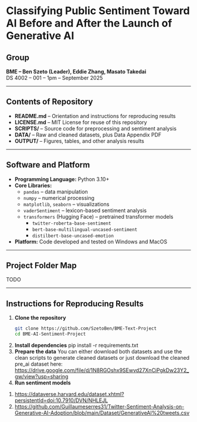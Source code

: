 # Classifying Public Sentiment Toward AI Before and After the Launch of Generative AI  

## Group  
**BME – Ben Szeto (Leader), Eddie Zhang, Masato Takedai**  
DS 4002 – 001 – 1pm – September 2025  

---

## Contents of Repository  
- **README.md** – Orientation and instructions for reproducing results  
- **LICENSE.md** – MIT License for reuse of this repository  
- **SCRIPTS/** – Source code for preprocessing and sentiment analysis  
- **DATA/** – Raw and cleaned datasets, plus Data Appendix PDF  
- **OUTPUT/** – Figures, tables, and other analysis results  

---

## Software and Platform  
- **Programming Language:** Python 3.10+  
- **Core Libraries:**  
  - `pandas` – data manipulation  
  - `numpy` – numerical processing  
  - `matplotlib`, `seaborn` – visualizations  
  - `vaderSentiment` – lexicon-based sentiment analysis  
  - `transformers` (Hugging Face) – pretrained transformer models  
    - `twitter-roberta-base-sentiment`  
    - `bert-base-multilingual-uncased-sentiment`  
    - `distilbert-base-uncased-emotion`  
- **Platform:** Code developed and tested on Windows and MacOS  

---

## Project Folder Map  

TODO

---

## Instructions for Reproducing Results  
1. **Clone the repository**  
   ```bash
   git clone https://github.com/SzetoBen/BME-Text-Project
   cd BME-AI-Sentiment-Project
2. **Install dependencies**
    pip install -r requirements.txt
3. **Prepare the data**
    You can either download both datasets and use the clean scripts to generate cleaned datasets
    or just download the cleaned pre_ai dataset here: https://drive.google.com/file/d/1N8RGOshx9SEwvd27XnCiPgkDw23Y2_gw/view?usp=sharing 
4. **Run sentiment models**

    

1) https://dataverse.harvard.edu/dataset.xhtml?persistentId=doi:10.7910/DVN/NHLEJL
2) https://github.com/Guillaumeserres31/Twitter-Sentiment-Analysis-on-Generative-AI-Adoption/blob/main/Dataset/GenerativeAI%20tweets.csv